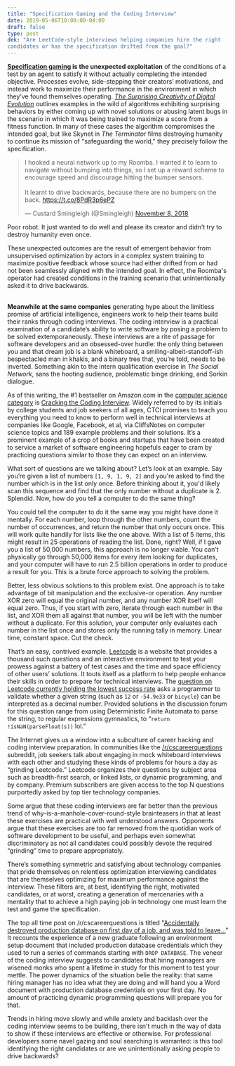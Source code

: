 ```yaml
---
title: "Specification Gaming and the Coding Interview"
date: 2019-05-06T10:00:00-04:00
draft: false
type: post
dek: "Are LeetCode-style interviews helping companies hire the right
candidates or has the specification drifted from the goal?"
---
```


**[Specification gaming][0] is the unexpected exploitation** of the conditions of a
test by an agent to satisfy it without actually completing the intended
objective. Processes evolve, side-stepping their creators’ motivations, and
instead work to maximize their performance in the environment in which they’ve
found themselves operating. [_The Surprising Creativity of Digital
Evolution_][1] outlines examples in the wild of algorithms exhibiting surprising
behaviors by either coming up with novel solutions or abusing latent bugs in the
scenario in which it was being trained to maximize a score from a fitness
function. In many of these cases the algorithm compromises the intended goal,
but like Skynet in _The Terminator_ films destroying humanity to continue
its mission of "safeguarding the world," they precisely follow the
specification.

<blockquote class="twitter-tweet" data-cards="hidden"
data-conversation="none"><p lang="en" dir="ltr">I hooked a neural network up to
my Roomba. I wanted it to learn to navigate without bumping into things, so I
set up a reward scheme to encourage speed and discourage hitting the bumper
sensors.<br><br>It learnt to drive backwards, because there are no bumpers on
the back. <a
href="https://t.co/8PdR3p6ePZ">https://t.co/8PdR3p6ePZ</a></p>&mdash; Custard
Smingleigh (@Smingleigh) <a
href="https://twitter.com/Smingleigh/status/1060325665671692288?ref_src=twsrc%5Etfw">November
8, 2018</a></blockquote>

Poor robot. It just wanted to do well and please its creator and didn’t try to
destroy humanity even once.

These unexpected outcomes are the result of emergent behavior from unsupervised
optimization by actors in a complex system training to maximize positive
feedback whose source had either drifted from or had not been seamlessly aligned
with the intended goal. In effect, the Roomba's operator had created conditions
in the training scenario that unintentionally asked it to drive backwards.

\
**Meanwhile at the same companies** generating hype about the limitless promise
of artificial intelligence, engineers work to help their teams build their ranks
through coding interviews. The coding interview is a practical examination of a
candidate’s ability to write software by posing a problem to be solved
extemporaneously. These interviews are a rite of passage for software developers
and an obsessed-over hurdle: the only thing between you and that dream job is a
blank whiteboard, a smiling-albeit-standoff-ish bespectacled man in khakis, and
a binary tree that, you’re told, needs to be inverted. Something akin to the
intern qualification exercise in _The Social Network_, sans the hooting
audience, problematic binge drinking, and Sorkin dialogue.

As of this writing, the #1 bestseller on Amazon.com in the [computer science
category][2] is [Cracking the Coding Interview][3]. Widely referred to by its
initials by college students and job seekers of all ages, CTCI promises to teach
you everything you need to know to perform well in technical interviews at
companies like Google, Facebook, et al, via CliffsNotes on computer science
topics and 189 example problems and their solutions. It’s a prominent example of
a crop of books and startups that have been created to service a market of
software engineering hopefuls eager to cram by practicing questions similar to
those they can expect on an interview.

What sort of questions are we talking about? Let’s look at an example. Say
you’re given a list of numbers `[1, 9, 1, 9, 2]` and you're asked to find
the number which is in the list only once. Before thinking about it, you'd
likely scan this sequence and find that the only number without a duplicate is
2. Splendid. Now, how do you tell a computer to do the same thing?

You could tell the computer to do it the same way you might have done it
mentally. For each number, loop through the other numbers, count the number of
occurrences, and return the number that only occurs once. This will work quite
handily for lists like the one above. With a list of 5 items, this might result
in 25 operations of reading the list. Done, right? Well, if I gave you a list of
50,000 numbers, this approach is no longer viable. You can’t physically go
through 50,000 items for every item looking for duplicates, and your computer
will have to run 2.5 billion operations in order to produce a result for you.
This is a brute force approach to solving the problem.

Better, less obvious solutions to this problem exist. One approach is to take
advantage of bit manipulation and the exclusive-or operation.  Any number XOR
zero will equal the original number, and any number XOR itself will equal zero.
Thus, if you start with zero, iterate through each number in the list, and XOR
them all against that number, you will be left with the number without a
duplicate. For this solution, your computer only evaluates each number in the
list once and stores only the running tally in memory. Linear time, constant
space. Cut the check.

That’s an easy, contrived example. [Leetcode][4] is a website that provides a
thousand such questions and an interactive environment to test your prowess
against a battery of test cases and the time and space efficiency of other
users’ solutions. It touts itself as a platform to help people enhance their
skills in order to prepare for technical interviews. The [question on Leetcode
currently holding the lowest success rate][5] asks a programmer to validate
whether a given string (such as `12` or `-54.9e33` or `bicycle`) can be
interpreted as a decimal number. Provided solutions in the discussion forum for
this question range from using Deterministic Finite Automata to parse the
string, to regular expressions gymnastics, to “`return !isNaN(parseFloat(s))`
lol.”

The Internet gives us a window into a subculture of career hacking and
coding interview preparation. In communities like the [/r/cscareerquestions][6]
subreddit, job seekers talk about engaging in mock whiteboard interviews with
each other and studying these kinds of problems for hours a day as “grinding
Leetcode.” Leetcode organizes their questions by subject area such as
breadth-first search, or linked lists, or dynamic programming, and by company.
Premium subscribers are given access to the top N questions purportedly asked by
top tier technology companies.

Some argue that these coding interviews are far better than the previous trend
of why-is-a-manhole-cover-round-style brainteasers in that at least these
exercises are practical with well understood answers. Opponents argue that these
exercises are too far removed from the quotidian work of software development to
be useful, and perhaps even somewhat discriminatory as not all candidates could
possibly devote the required “grinding” time to prepare appropriately.

There’s something symmetric and satisfying about technology companies that pride
themselves on relentless optimization interviewing candidates that are
themselves optimizing for maximum performance against the interview. These
filters are, at best, identifying the right, motivated candidates, or at worst,
creating a generation of mercenaries with a mentality that to achieve a high
paying job in technology one must learn the test and game the specification.

The top all time post on /r/cscareerquestions is titled "[Accidentally
destroyed production database on first day of a job, and was told to
leave...][7]" It recounts the experience of a new graduate following an
environment setup document that included production database credentials which
they used to run a series of commands starting with `DROP DATABASE`. The veneer
of the coding interview suggests to candidates that hiring managers are wisened
monks who spent a lifetime in study for this moment to test your mettle. The
power dynamics of the situation belie the reality: that same hiring manager has
no idea what they are doing and will hand you a Word document with production
database credentials on your first day. No amount of practicing dynamic
programming questions will prepare you for that.

Trends in hiring move slowly and while anxiety and backlash over the coding
interview seems to be building, there isn't much in the way of data to show if
these interviews are effective or otherwise. For professional developers some
navel gazing and soul searching is warranted: is this tool identifying the right
candidates or are we unintentionally asking people to drive backwards?

[0]: https://vkrakovna.wordpress.com/2018/04/02/specification-gaming-examples-in-ai/
[1]: https://arxiv.org/pdf/1803.03453.pdf?
[2]: https://www.amazon.com/Best-Sellers-Books-Computer-Science/zgbs/books/3508
[3]: https://www.amazon.com/Cracking-Coding-Interview-Programming-Questions/dp/0984782850/ref=zg_bs_3508_1?_encoding=UTF8&psc=1&refRID=TTX7Z2JWRFQ8SWBBS3TD
[4]: https://leetcode.com
[5]: https://leetcode.com/problems/valid-number/
[6]: https://reddit.com/r/cscareerquestions
[7]: https://www.reddit.com/r/cscareerquestions/comments/6ez8ag/accidentally_destroyed_production_database_on/
